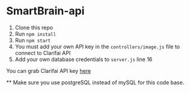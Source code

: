 # SmartBrain-api

1. Clone this repo
2. Run `npm install`
3. Run `npm start`
4. You must add your own API key in the `controllers/image.js` file to connect to Clarifai API
5. Add your own database credentials to `server.js` line 16

You can grab Clarifai API key [here](https://www.clarifai.com/)

** Make sure you use postgreSQL instead of mySQL for this code base.